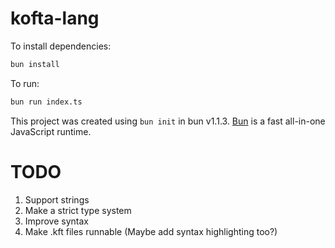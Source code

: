 # kofta-lang

To install dependencies:

```bash
bun install
```

To run:

```bash
bun run index.ts
```

This project was created using `bun init` in bun v1.1.3. [Bun](https://bun.sh) is a fast all-in-one JavaScript runtime.

# TODO

1. Support strings
2. Make a strict type system
3. Improve syntax
4. Make .kft files runnable (Maybe add syntax highlighting too?)
